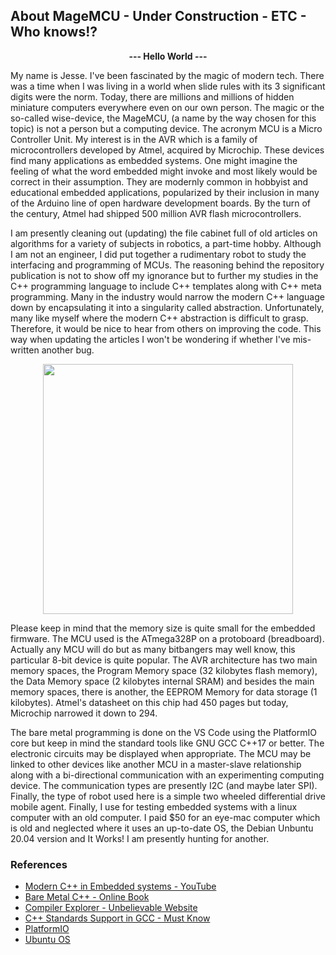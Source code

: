 ## About MageMCU - Under Construction - ETC - Who knows!?

<p align="center">
	<strong>--- Hello World ---</strong>
</p>

<p>
My name is Jesse. I've been fascinated by the magic of modern tech. There was a time when I was living in a world when slide rules with its 3 significant digits were the norm. Today, there are millions and millions of hidden miniature computers everywhere even on our own person. The magic or the so-called wise-device, the MageMCU, (a name by the way chosen for this topic) is not a person but a computing device. The acronym MCU is a Micro Controller Unit. My interest is in the AVR which is a family of microcontrollers developed by Atmel, acquired by Microchip. These devices find many applications as embedded systems. One might imagine the feeling of what the word embedded might invoke and most likely would be correct in their assumption. They are modernly common in hobbyist and educational embedded applications, popularized by their inclusion in many of the Arduino line of open hardware development boards. By the turn of the century, Atmel had shipped 500 million AVR flash microcontrollers.
</p>

<p>
I am presently cleaning out (updating) the file cabinet full of old articles on algorithms for a variety of subjects in robotics, a part-time hobby. Although I am not an engineer, I did put together a rudimentary robot to study the interfacing and programming of MCUs. The reasoning behind the repository publication is not to show off my ignorance but to further my studies in the C++ programming language to include C++ templates along with C++ meta programming. Many in the industry would narrow the modern C++ language down by encapsulating it into a singularity called abstraction. Unfortunately, many like myself where the modern C++ abstraction is difficult to grasp. Therefore, it would be nice to hear from others on improving the code. This way when updating the articles I won't be wondering if whether I've mis-written another bug.
</p>

<p align="center">
	<img src="https://github.com/MageMCU/MCU-Algorithms/blob/assets/arduino_uno_atmega328p.jpg" width="400" />
</p>

<p>
Please keep in mind that the memory size is quite small for the embedded firmware. The MCU used is the ATmega328P on a protoboard (breadboard). Actually any MCU will do but as many bitbangers may well know, this particular 8-bit device is quite popular. The AVR architecture has two main memory spaces, the Program Memory space (32 kilobytes flash memory), the Data Memory space (2 kilobytes internal SRAM) and besides the main memory spaces, there is another, the EEPROM Memory for data storage (1 kilobytes). Atmel's datasheet on this chip had 450 pages but today, Microchip narrowed it down to 294.
</p>

<p>
The bare metal programming is done on the VS Code using the PlatformIO core but keep in mind the standard tools like GNU GCC C++17 or better. The electronic circuits may be displayed when appropriate. The MCU may be linked to other devices like another MCU in a master-slave relationship along with a bi-directional communication with an experimenting computing device. The communication types are presently I2C (and maybe later SPI). Finally, the type of robot used here is a simple two wheeled differential drive mobile agent. Finally, I use for testing embedded systems with a linux computer with an old computer. I paid $50 for an eye-mac computer which is old and neglected where it uses an up-to-date OS, the Debian Unbuntu 20.04 version and It Works! I am presently hunting for another. 
</p>

### References
- [Modern C++ in Embedded systems - YouTube](https://www.youtube.com/watch?v=1l2g2dAobXA)
- [Bare Metal C++ - Online Book](https://alex-robenko.gitbook.io/bare_metal_cpp/)
- [Compiler Explorer - Unbelievable Website](https://godbolt.org/)
- [C++ Standards Support in GCC - Must Know](https://gcc.gnu.org/projects/cxx-status.html)
- [PlatformIO](https://platformio.org/)
- [Ubuntu OS](https://ubuntu.com/)
